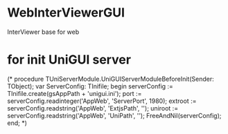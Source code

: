 # WebInterViewerGUI
InterViewer base for web

# for init UniGUI server
(*
procedure TUniServerModule.UniGUIServerModuleBeforeInit(Sender: TObject);
var
ServerConfig: TInifile;
begin
serverConfig := TInifile.create(gsAppPath + 'unigui.ini');
port := serverConfig.readinteger('AppWeb', 'ServerPort', 1980);
extroot := serverConfig.readstring('AppWeb', 'ExtjsPath', '');
uniroot := serverConfig.readstring('AppWeb', 'UniPath', '');
FreeAndNil(serverConfig);
end;
*)